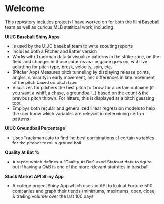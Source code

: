 # Welcome
This repository includes projects I have worked on for both the Illini Baseball team as well as curious MLB statitical work, including

**UIUC Baseball Shiny Apps**
* Is used by the UIUC baseball team to write scouting reports
* Includes both a Pitcher and Batter version
* Works with Trackman data to visualize patterns in the strike zone, on the field, and changes in those patterns as the game goes on, with live adjusting for pitch type, break, velocity, spin, etc.
* (Pitcher App) Measures pitch tunneling by displaying release points, angles, similarity in early movement, and differences in late movement of the pitch based on pitch type
* Visualizes for pitchers the best pitch to throw for a certain outcome (if you want a whiff, a chase, a groundball...) based on the count & the previous pitch thrown. For hitters, this is displayed as a pitch guessing tool.
* Employs both regular and generalized linear regression models to help the user know which variables are relevant in determining certain patterns

**UIUC Groundball Percentage**
* Uses Trackman data to find the best combinations of certain variables for the pitcher to roll a ground ball

**Quality At Bat %**
* A report which defines a "Quality At Bat" used Statcast data to figure out if having a QAB is one of the more relevant statistics in baseball

**Stock Market API Shiny App**
* A college project Shiny App which uses an API to look at Fortune 500 companies and graph their trends (minimums, maximums, open, close, & trading volume) over the last 100 days
